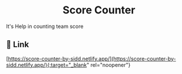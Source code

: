 <h1 align="center" id="title">Score Counter</h1>

<p id="description">It's Help in counting team score</p>

<h2>🚀 Link</h2>

[https://score-counter-by-sidd.netlify.app/](https://score-counter-by-sidd.netlify.app/){:target="_blank" rel="noopener"}
